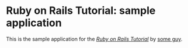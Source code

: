# Ruby on Rails Tutorial: sample application

This is the sample application for
the [*Ruby on Rails Tutorial*](http://railstutorial.org/)
by [some guy](http://michaelhartl.com/).